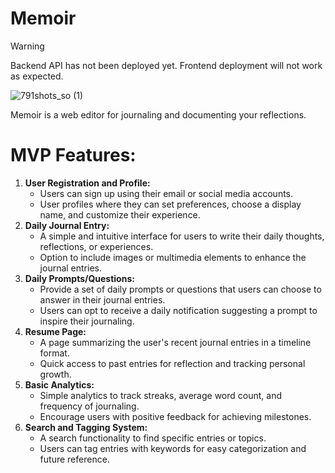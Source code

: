# Memoir
> [!WARNING]
> Backend API has not been deployed yet. Frontend deployment will not work as expected.

![791shots_so (1)](https://github.com/Huilensolis/memoir/assets/113150193/04ba49a9-1a00-4c80-bb02-5de080a16307)


Memoir is a web editor for journaling and documenting your reflections.
# **MVP Features:**

1. **User Registration and Profile:**
    - Users can sign up using their email or social media accounts.
    - User profiles where they can set preferences, choose a display name, and customize their experience.
2. **Daily Journal Entry:**
    - A simple and intuitive interface for users to write their daily thoughts, reflections, or experiences.
    - Option to include images or multimedia elements to enhance the journal entries.
3. **Daily Prompts/Questions:**
    - Provide a set of daily prompts or questions that users can choose to answer in their journal entries.
    - Users can opt to receive a daily notification suggesting a prompt to inspire their journaling.
4. **Resume Page:**
    - A page summarizing the user's recent journal entries in a timeline format.
    - Quick access to past entries for reflection and tracking personal growth.
5. **Basic Analytics:**
    - Simple analytics to track streaks, average word count, and frequency of journaling.
    - Encourage users with positive feedback for achieving milestones.
6. **Search and Tagging System:**
    - A search functionality to find specific entries or topics.
    - Users can tag entries with keywords for easy categorization and future reference.
